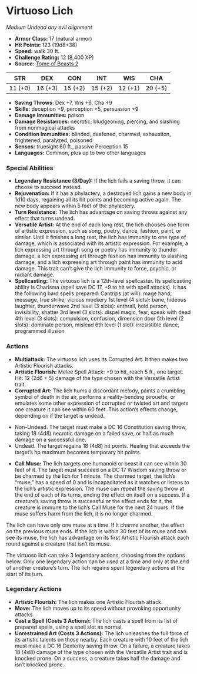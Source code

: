 # Virtuoso Lich

*Medium* *Undead* *any evil alignment*

- **Armor Class:** 17 (natural armor)
- **Hit Points:** 123 (19d8+38)
- **Speed:** walk 30 ft.
- **Challenge Rating:** 12 (8,400 XP)
- **Source:** [Tome of Beasts 2](https://koboldpress.com/kpstore/product/tome-of-beasts-2-for-5th-edition/)

| STR | DEX | CON | INT | WIS | CHA |
| --- | --- | --- | --- | --- | --- |
| 11 (+0) | 16 (+3) | 15 (+2) | 15 (+2) | 12 (+1) | 20 (+5) |

- **Saving Throws**: Dex +7, Wis +6, Cha +9
- **Skills:** deception +9, perception +5, persuasion +9
- **Damage Immunities:** poison
- **Damage Resistances:** necrotic; bludgeoning, piercing, and slashing from nonmagical attacks
- **Condition Immunities:** blinded, deafened, charmed, exhaustion, frightened, paralyzed, poisoned
- **Senses:** truesight 60 ft., passive Perception 15
- **Languages:** Common, plus up to two other languages
### Special Abilities
- **Legendary Resistance (3/Day):** If the lich fails a saving throw, it can choose to succeed instead.
- **Rejuvenation:** If it has a phylactery, a destroyed lich gains a new body in 1d10 days, regaining all its hit points and becoming active again. The new body appears within 5 feet of the phylactery.
- **Turn Resistance:** The lich has advantage on saving throws against any effect that turns undead.
- **Versatile Artist:** At the end of each long rest, the lich chooses one form of artistic expression, such as song, poetry, dance, fashion, paint, or similar. Until it finishes a long rest, the lich has immunity to one type of damage, which is associated with its artistic expression. For example, a lich expressing art through song or poetry has immunity to thunder damage, a lich expressing art through fashion has immunity to slashing damage, and a lich expressing art through paint has immunity to acid damage. This trait can’t give the lich immunity to force, psychic, or radiant damage.
- **Spellcasting:** The virtuoso lich is a 12th-level spellcaster. Its spellcasting ability is Charisma (spell save DC 17, +9 to hit with spell attacks). It has the following bard spells prepared: Cantrips (at will): mage hand, message, true strike, vicious mockery 1st level (4 slots): bane, hideous laughter, thunderwave 2nd level (3 slots): enthrall, hold person, invisibility, shatter 3rd level (3 slots): dispel magic, fear, speak with dead 4th level (3 slots): compulsion, confusion, dimension door 5th level (2 slots): dominate person, mislead 6th level (1 slot): irresistible dance, programmed illusion
### Actions
- **Multiattack:** The virtuoso lich uses its Corrupted Art. It then makes two Artistic Flourish attacks.
- **Artistic Flourish:** Melee Spell Attack: +9 to hit, reach 5 ft., one target. Hit: 12 (2d6 + 5) damage of the type chosen with the Versatile Artist trait.
- **Corrupted Art:** The lich hums a discordant melody, paints a crumbling symbol of death in the air, performs a reality-bending pirouette, or emulates some other expression of corrupted or twisted art and targets one creature it can see within 60 feet. This action’s effects change, depending on if the target is undead. 
* Non-Undead. The target must make a DC 16 Constitution saving throw, taking 18 (4d8) necrotic damage on a failed save, or half as much damage on a successful one. 
* Undead. The target regains 18 (4d8) hit points. Healing that exceeds the target’s hp maximum becomes temporary hit points.
- **Call Muse:** The lich targets one humanoid or beast it can see within 30 feet of it. The target must succeed on a DC 17 Wisdom saving throw or be charmed by the lich for 1 minute. The charmed target, the lich’s “muse,” has a speed of 0 and is incapacitated as it watches or listens to the lich’s artistic expression. The muse can repeat the saving throw at the end of each of its turns, ending the effect on itself on a success. If a creature’s saving throw is successful or the effect ends for it, the creature is immune to the lich’s Call Muse for the next 24 hours. If the muse suffers harm from the lich, it is no longer charmed.

The lich can have only one muse at a time. If it charms another, the effect on the previous muse ends. If the lich is within 30 feet of its muse and can see its muse, the lich has advantage on its first Artistic Flourish attack each round against a creature that isn’t its muse.

The virtuoso lich can take 3 legendary actions, choosing from the options below. Only one legendary action can be used at a time and only at the end of another creature’s turn. The lich regains spent legendary actions at the start of its turn.
### Legendary Actions
- **Artistic Flourish:** The lich makes one Artistic Flourish attack.
- **Move:** The lich moves up to its speed without provoking opportunity attacks.
- **Cast a Spell (Costs 3 Actions):** The lich casts a spell from its list of prepared spells, using a spell slot as normal.
- **Unrestrained Art (Costs 3 Actions):** The lich unleashes the full force of its artistic talents on those nearby. Each creature with 10 feet of the lich must make a DC 16 Dexterity saving throw. On a failure, a creature takes 18 (4d8) damage of the type chosen with the Versatile Artist trait and is knocked prone. On a success, a creature takes half the damage and isn’t knocked prone.
